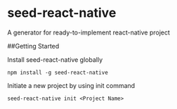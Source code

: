 # seed-react-native
A generator for ready-to-implement react-native project

##Getting Started

Install seed-react-native globally

`npm install -g seed-react-native`

Initiate a new project by using init command

`seed-react-native init <Project Name>`
